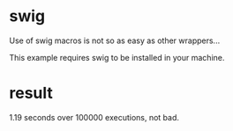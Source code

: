 swig
====
Use of swig macros is not so as easy as other wrappers...

This example requires swig to be installed in your machine.

result
======
1.19 seconds over 100000 executions, not bad.
